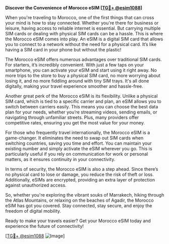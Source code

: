 **Discover the Convenience of Morocco eSIM [[TG💪+ @esim1088](https://t.me/s/esim1088)]**

When you're traveling to Morocco, one of the first things that can cross your mind is how to stay connected. Whether you're there for business or leisure, having access to reliable internet is essential. But carrying multiple SIM cards or dealing with physical SIM cards can be a hassle. This is where the Morocco eSIM comes into play. An eSIM is a digital SIM card that allows you to connect to a network without the need for a physical card. It’s like having a SIM card in your phone but without the plastic! 

The Morocco eSIM offers numerous advantages over traditional SIM cards. For starters, it’s incredibly convenient. With just a few taps on your smartphone, you can activate your eSIM and start using it right away. No more trips to the store to buy a physical SIM card, no more worrying about losing it, and no more fiddling around with tiny SIM trays. It's all done digitally, making your travel experience smoother and hassle-free.

Another great perk of the Morocco eSIM is its flexibility. Unlike a physical SIM card, which is tied to a specific carrier and plan, an eSIM allows you to switch between carriers easily. This means you can choose the best data plan for your needs, whether you’re streaming videos, sending emails, or navigating through unfamiliar streets. Plus, many providers offer competitive rates, ensuring you get the most value for your money.

For those who frequently travel internationally, the Morocco eSIM is a game-changer. It eliminates the need to swap out SIM cards when switching countries, saving you time and effort. You can maintain your existing number and simply activate the eSIM wherever you go. This is particularly useful if you rely on communication for work or personal matters, as it ensures continuity in your connectivity.

In terms of security, the Morocco eSIM is also a step ahead. Since there’s no physical card to lose or damage, you reduce the risk of theft or loss. Additionally, eSIMs are encrypted, providing an extra layer of protection against unauthorized access.

So, whether you're exploring the vibrant souks of Marrakech, hiking through the Atlas Mountains, or relaxing on the beaches of Agadir, the Morocco eSIM has got you covered. Stay connected, stay secure, and enjoy the freedom of digital mobility.

Ready to make your travels easier? Get your Morocco eSIM today and experience the future of connectivity! 

[[TG💪+ @esim1088](https://t.me/s/esim1088) ![Image](https://i.postimg.cc/Y0z9fWf4/image.png)]